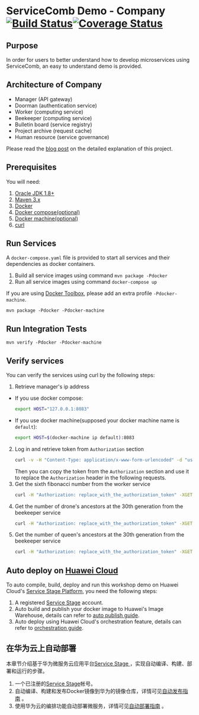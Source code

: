 # ServiceComb Demo - Company [![Build Status](https://travis-ci.org/ServiceComb/LinuxCon-Beijing-WorkShop.svg?branch=master)](https://travis-ci.org/ServiceComb/LinuxCon-Beijing-WorkShop)[![Coverage Status](https://coveralls.io/repos/github/ServiceComb/LinuxCon-Beijing-WorkShop/badge.svg)](https://coveralls.io/github/ServiceComb/LinuxCon-Beijing-WorkShop)

## Purpose
In order for users to better understand how to develop microservices using ServiceComb, an easy to
understand demo is provided.

## Architecture of Company
* Manager (API gateway) 
* Doorman (authentication service)
* Worker (computing service)
* Beekeeper (computing service)
* Bulletin board (service registry)
* Project archive (request cache)
* Human resource (service governance)

Please read the [blog post](http://servicecomb.io/docs/linuxcon-workshop-demo/) on the detailed explanation of this project.

## Prerequisites
You will need:
1. [Oracle JDK 1.8+][jdk]
2. [Maven 3.x][maven]
3. [Docker][docker]
4. [Docker compose(optional)][docker_compose]
5. [Docker machine(optional)][docker_machine]
6. [curl][curl]

[jdk]: http://www.oracle.com/technetwork/java/javase/downloads/jdk8-downloads-2133151.html
[maven]: https://maven.apache.org/install.html
[docker]: https://www.docker.com/get-docker
[docker_compose]: https://docs.docker.com/compose/install/
[docker_machine]: https://docs.docker.com/machine/install-machine/
[curl]: https://curl.haxx.se

## Run Services
A `docker-compose.yaml` file is provided to start all services and their dependencies as docker containers.
1. Build all service images using command `mvn package -Pdocker`
2. Run all service images using command `docker-compose up`

If you are using [Docker Toolbox](https://www.docker.com/products/docker-toolbox), please add an extra profile `-Pdocker-machine`.

```mvn package -Pdocker -Pdocker-machine```

## Run Integration Tests

```
mvn verify -Pdocker -Pdocker-machine
```

## Verify services
You can verify the services using curl by the following steps:
1. Retrieve manager's ip address
  * If you use docker compose:
    ```bash
    export HOST="127.0.0.1:8083"
    ```
  * If you use docker machine(supposed your docker machine name is `default`):
    ```bash
    export HOST=$(docker-machine ip default):8083
    ```
2. Log in and retrieve token from `Authorization` section
    ```bash
    curl -v -H "Content-Type: application/x-www-form-urlencoded" -d "username=jordan&password=password" -XPOST "http://$HOST/doorman/rest/login"
    ```  
    Then you can copy the token from the `Authorization` section and use it to replace the `Authorization` header in the following requests.
3. Get the sixth fibonacci number from the worker service
    ```bash
    curl -H "Authorization: replace_with_the_authorization_token" -XGET "http://$HOST/worker/fibonacci/term?n=6"
    ```
4. Get the number of drone's ancestors at the 30th generation from the beekeeper service
    ```bash
    curl -H "Authorization: replace_with_the_authorization_token" -XGET "http://$HOST/beekeeper/rest/drone/ancestors/30"
    ```
5. Get the number of queen's ancestors at the 30th generation from the beekeeper service
    ```bash
    curl -H "Authorization: replace_with_the_authorization_token" -XGET "http://$HOST/beekeeper/rest/queen/ancestors/30"
    ```

## Auto deploy on [Huawei Cloud][huawei_cloud]
To auto compile, build, deploy and run this workshop demo on Huawei Cloud's [Service Stage Platform][service_stage], you need the following steps:

1. A registered [Service Stage][service_stage] account.
2. Auto build and publish your docker image to Huawei's Image Warehouse, details can refer to [auto publish guide][publish_guide].
3. Auto deploy using Huawei Cloud's orchestration feature, details can refer to [orchestration guide][orchestration_guide]. 

[huawei_cloud]: http://www.hwclouds.com
[publish_guide]: docs/how-to-auto-publish-images-to-huawei-cloud.md
[orchestration_guide]: docs/how-to-auto-deploy-on-huawei-cloud.md

## 在华为云上自动部署

本章节介绍基于华为微服务云应用平台[Service Stage ][service_stage]，实现自动编译、构建、部署和运行的步骤。

1. 一个已注册的[Service Stage][service_stage]帐号。
2. 自动编译、构建和发布Docker镜像到华为的镜像仓库，详情可见[自动发布指南][publish_guide_cn] 。
3. 使用华为云的编排功能自动部署微服务，详情可见[自动部署指南][orchestration_guide_cn] 。

[service_stage]: https://servicestage.hwclouds.com/servicestage
[publish_guide_cn]: docs/how-to-auto-publish-images-to-huawei-cloud-cn.md
[orchestration_guide_cn]: docs/how-to-auto-deploy-on-huawei-cloud-cn.md
